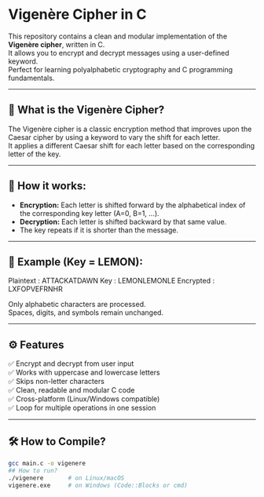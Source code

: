 # Vigenère Cipher in C

This repository contains a clean and modular implementation of the **Vigenère cipher**, written in C.  
It allows you to encrypt and decrypt messages using a user-defined keyword.  
Perfect for learning polyalphabetic cryptography and C programming fundamentals.

---

## 📖 What is the Vigenère Cipher?

The Vigenère cipher is a classic encryption method that improves upon the Caesar cipher by using a keyword to vary the shift for each letter.  
It applies a different Caesar shift for each letter based on the corresponding letter of the key.

---

## 🔄 How it works:

- **Encryption:** Each letter is shifted forward by the alphabetical index of the corresponding key letter (A=0, B=1, ...).
- **Decryption:** Each letter is shifted backward by that same value.
- The key repeats if it is shorter than the message.

---

## 📌 Example (Key = LEMON):

Plaintext : ATTACKATDAWN
Key : LEMONLEMONLE
Encrypted : LXFOPVEFRNHR


Only alphabetic characters are processed.  
Spaces, digits, and symbols remain unchanged.

---

## ⚙️ Features

✅ Encrypt and decrypt from user input  
✅ Works with uppercase and lowercase letters  
✅ Skips non-letter characters  
✅ Clean, readable and modular C code  
✅ Cross-platform (Linux/Windows compatible)  
✅ Loop for multiple operations in one session  

---

## 🛠️ How to Compile?

```bash
gcc main.c -o vigenere
## How to run?
./vigenere       # on Linux/macOS
vigenere.exe     # on Windows (Code::Blocks or cmd)
